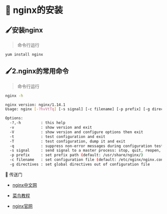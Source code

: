 

# :green_book: nginx的安装


## :paintbrush:安装nginx
>命令行运行
```sh
yum install nginx

```

## :paintbrush:2.nginx的常用命令
>命令行运行
```sh 
nginx -h

nginx version: nginx/1.14.1
Usage: nginx [-?hvVtTq] [-s signal] [-c filename] [-p prefix] [-g directives]

Options:
  -?,-h         : this help
  -v            : show version and exit
  -V            : show version and configure options then exit
  -t            : test configuration and exit
  -T            : test configuration, dump it and exit
  -q            : suppress non-error messages during configuration testing
  -s signal     : send signal to a master process: stop, quit, reopen, reload
  -p prefix     : set prefix path (default: /usr/share/nginx/)
  -c filename   : set configuration file (default: /etc/nginx/nginx.conf)
  -g directives : set global directives out of configuration file

```
:door: 传送门
- [nginx中文网](https://www.nginx.cn/doc/)

- [菜鸟教程](https://www.runoob.com/linux/nginx-install-setup.html)

- [nginx官网](http://nginx.org/en/download.html)
